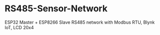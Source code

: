 # RS485-Sensor-Network
ESP32 Master + ESP8266 Slave RS485 network with Modbus RTU, Blynk IoT, LCD 20x4
